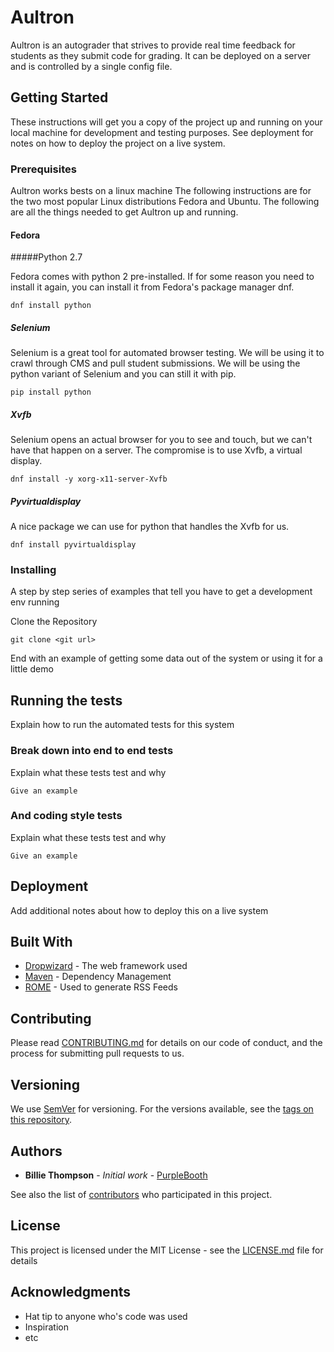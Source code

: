 # Aultron

Aultron is an autograder that strives to provide real time feedback for students as they submit code for grading. It can be deployed on a server and is controlled by a single config file.

## Getting Started

These instructions will get you a copy of the project up and running on your local machine for development and testing purposes. See deployment for notes on how to deploy the project on a live system.

### Prerequisites

Aultron works bests on a linux machine 
The following instructions are for the two most popular Linux distributions Fedora and Ubuntu. The following are all the things needed to get Aultron up and running.

#### Fedora

#####Python 2.7

Fedora comes with python 2 pre-installed. If for some reason you need to install it again, you can install it from Fedora's package manager dnf.

```
dnf install python
```

##### Selenium

Selenium is a great tool for automated browser testing. We will be using it to crawl through CMS and pull student submissions. We will be using the python variant of Selenium and you can still it with pip.

```
pip install python
```

##### Xvfb

Selenium opens an actual browser for you to see and touch, but we can't have that happen on a server. The compromise is to use Xvfb, a virtual display.

```
dnf install -y xorg-x11-server-Xvfb
```

##### Pyvirtualdisplay

A nice package we can use for python that handles the Xvfb for us.

```
dnf install pyvirtualdisplay
```

### Installing

A step by step series of examples that tell you have to get a development env running

Clone the Repository

```
git clone <git url>
```

End with an example of getting some data out of the system or using it for a little demo

## Running the tests

Explain how to run the automated tests for this system

### Break down into end to end tests

Explain what these tests test and why

```
Give an example
```

### And coding style tests

Explain what these tests test and why

```
Give an example
```

## Deployment

Add additional notes about how to deploy this on a live system

## Built With

* [Dropwizard](http://www.dropwizard.io/1.0.2/docs/) - The web framework used
* [Maven](https://maven.apache.org/) - Dependency Management
* [ROME](https://rometools.github.io/rome/) - Used to generate RSS Feeds

## Contributing

Please read [CONTRIBUTING.md](https://gist.github.com/PurpleBooth/b24679402957c63ec426) for details on our code of conduct, and the process for submitting pull requests to us.

## Versioning

We use [SemVer](http://semver.org/) for versioning. For the versions available, see the [tags on this repository](https://github.com/your/project/tags). 

## Authors

* **Billie Thompson** - *Initial work* - [PurpleBooth](https://github.com/PurpleBooth)

See also the list of [contributors](https://github.com/your/project/contributors) who participated in this project.

## License

This project is licensed under the MIT License - see the [LICENSE.md](LICENSE.md) file for details

## Acknowledgments

* Hat tip to anyone who's code was used
* Inspiration
* etc

